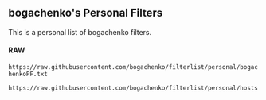 ## bogachenko's Personal Filters

This is a personal list of bogachenko filters.

#### RAW

`https://raw.githubusercontent.com/bogachenko/filterlist/personal/bogachenkoPF.txt`

`https://raw.githubusercontent.com/bogachenko/filterlist/personal/hosts`